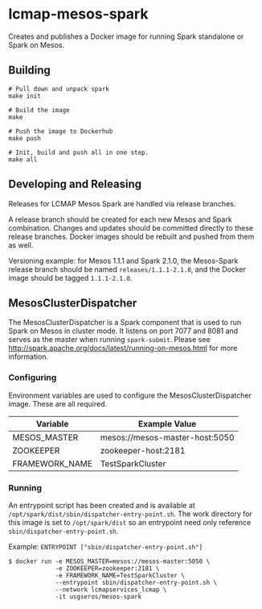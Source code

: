 # lcmap-mesos-spark
Creates and publishes a Docker image for running Spark standalone or Spark on Mesos.


## Building
```
# Pull down and unpack spark
make init

# Build the image
make

# Push the image to Dockerhub
make push

# Init, build and push all in one step.
make all
```

## Developing and Releasing
Releases for LCMAP Mesos Spark are handled via release branches.  

A release branch should be created for each new Mesos and Spark combination.  Changes and updates should be committed directly to these release branches. Docker images should be rebuilt and pushed from them as well.

Versioning example: for Mesos 1.1.1 and Spark 2.1.0, the Mesos-Spark
release branch should be named ```releases/1.1.1-2.1.0```, and the Docker image should be tagged ```1.1.1-2.1.0```.

## MesosClusterDispatcher
The MesosClusterDispatcher is a Spark component that is used to run Spark on Mesos in cluster mode.  It listens on port 7077 and 8081 and serves as the master when running ```spark-submit```.  Please see http://spark.apache.org/docs/latest/running-on-mesos.html for more information.

### Configuring
Environment variables are used to configure the MesosClusterDispatcher image. These are all required.

| Variable        | Example Value  |
| ------------- | ------------- |
| MESOS_MASTER   | mesos://mesos-master-host:5050 |
| ZOOKEEPER      | zookeeper-host:2181 |
| FRAMEWORK_NAME | TestSparkCluster |

### Running
An entrypoint script has been created and is available at ```/opt/spark/dist/sbin/dispatcher-entry-point.sh```.  The work directory for this image is set to ```/opt/spark/dist``` so an entrypoint need only reference ```sbin/dispatcher-entry-point.sh```.

Example:
```ENTRYPOINT ["sbin/dispatcher-entry-point.sh"]```

```
$ docker run -e MESOS_MASTER=mesos://mesos-master:5050 \
             -e ZOOKEEPER=zookeeper:2181 \
             -e FRAMEWORK_NAME=TestSparkCluster \
             --entrypoint sbin/dispatcher-entry-point.sh \
             --network lcmapservices_lcmap \
             -it usgseros/mesos-spark
```

